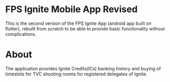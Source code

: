 
# FPS Ignite Mobile App Revised
This is the second version of the FPS Ignite App (android app built on flutter), rebuilt from scratch to be able to provide basic functionality without complications.

# About
The application provides Ignite Credits(ICs) banking history and buying of timeslots for TVC shooting rooms for registered delegates of Ignite.

